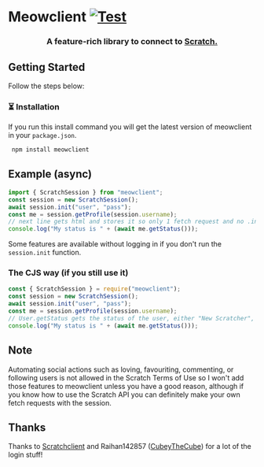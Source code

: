 # Meowclient [![Test](https://github.com/webdev03/meowclient/actions/workflows/test.yml/badge.svg)](https://github.com/webdev03/meowclient/actions/workflows/test.yml)

<h3 align="center">A feature-rich library to connect to <a href="https://scratch.mit.edu/">Scratch.</a></h3>

## Getting Started

Follow the steps below:

### ⏳ Installation

If you run this install command you will get the latest version of meowclient in your `package.json`.

```bash
 npm install meowclient
```

## Example (async)

```javascript
import { ScratchSession } from "meowclient";
const session = new ScratchSession();
await session.init("user", "pass");
const me = session.getProfile(session.username);
// next line gets html and stores it so only 1 fetch request and no .init function - recreate the object to reset it
console.log("My status is " + (await me.getStatus()));
```

Some features are available without logging in if you don't run the `session.init` function.

### The CJS way (if you still use it)

```js
const { ScratchSession } = require("meowclient");
const session = new ScratchSession();
await session.init("user", "pass");
const me = session.getProfile(session.username);
// User.getStatus gets the status of the user, either "New Scratcher", "Scratcher" or "Scratch Team"
console.log("My status is " + (await me.getStatus()));
```

## Note

Automating social actions such as loving, favouriting, commenting, or following users is not allowed in the Scratch Terms of Use so I won't add those features to meowclient unless you have a good reason, although if you know how to use the Scratch API you can definitely make your own fetch requests with the session.

## Thanks

Thanks to [Scratchclient](https://github.com/CubeyTheCube/scratchclient) and Raihan142857 ([CubeyTheCube](https://github.com/CubeyTheCube)) for a lot of the login stuff!
